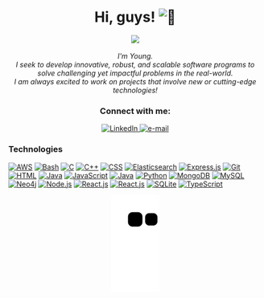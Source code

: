 <h1 align="center">Hi, guys! <img src="https://raw.githubusercontent.com/nixin72/nixin72/master/wave.gif" height="40vh" alt="👋"></h1> 

<div id="header" align="center">
  <img src="https://media.giphy.com/media/M9gbBd9nbDrOTu1Mqx/giphy.gif" width="100"/>
</div>

<p align="center">
    <i>
        I'm Young.<br>
        I seek to develop innovative, robust, and scalable software programs to solve challenging yet impactful problems in the real-world.<br>
        I am always excited to work on projects that involve new or cutting-edge technologies!<br>
    </i>
    <h3 align="center">Connect with me:</h3>
  <div align="center">
    <a href="https://www.linkedin.com/in/youngyu19">
        <img src="https://img.shields.io/badge/LinkedIn-blue?style=flat-square&logo=linkedin" height="30vh" alt="LinkedIn">
    </a>
    <a href="mailto:youngyu19@gmail.com">
        <img src="https://img.shields.io/badge/Email-blue?style=flat-square&logo=gmail&logoColor=white" height="30vh" alt="e-mail">
    </a>
  </div>
</p>	

### Technologies
[![AWS](https://img.shields.io/badge/AWS-black?style=for-the-badge&logo=amazon-aws)](https://github.com/yyu2002)
[![Bash](https://img.shields.io/badge/bash-black?style=for-the-badge&logo=gnu-bash&logoColor=white)](https://github.com/yyu2002)
[![C](https://img.shields.io/badge/c-black?style=for-the-badge&logo=c)](https://github.com/yyu2002)
[![C++](https://img.shields.io/badge/c++-black?style=for-the-badge&logo=cplusplus)](https://github.com/yyu2002)
[![CSS](https://img.shields.io/badge/css-black?style=for-the-badge&logo=css3)](https://github.com/yyu2002)
[![Elasticsearch](https://img.shields.io/badge/Elastic_Search-black?style=for-the-badge&logo=elasticsearch)](https://github.com/yyu2002)
[![Express.js](https://img.shields.io/badge/Express.js-black?style=for-the-badge&logo=express.js)](https://github.com/yyu2002)
[![Git](https://img.shields.io/badge/Git-black?style=for-the-badge&logo=git)](https://github.com/yyu2002)
[![HTML](https://img.shields.io/badge/HTML-black?style=for-the-badge&logo=html5)](https://github.com/yyu2002)
[![Java](https://img.shields.io/badge/java-black?style=for-the-badge&logo=openjdk)](https://github.com/yyu2002)
[![JavaScript](https://img.shields.io/badge/javascript-black?style=for-the-badge&logo=javascript)](https://github.com/yyu2002)
[![Java](https://img.shields.io/badge/jira-black?style=for-the-badge&logo=jira)](https://github.com/yyu2002)
[![Python](https://img.shields.io/badge/python-black?style=for-the-badge&logo=python)](https://github.com/yyu2002)
[![MongoDB](https://img.shields.io/badge/MongoDB-black?style=for-the-badge&logo=mongodb)](https://github.com/yyu2002)
[![MySQL](https://img.shields.io/badge/MySQL-black?style=for-the-badge&logo=mysql)](https://github.com/yyu2002)
[![Neo4j](https://img.shields.io/badge/Neo4j-black?style=for-the-badge&logo=neo4j)](https://github.com/yyu2002)
[![Node.js](https://img.shields.io/badge/Node.js-black?style=for-the-badge&logo=node.js)](https://github.com/yyu2002)
[![React.js](https://img.shields.io/badge/r-black?style=for-the-badge&logo=r)](https://github.com/yyu2002)
[![React.js](https://img.shields.io/badge/React-black?style=for-the-badge&logo=react)](https://github.com/yyu2002)
[![SQLite](https://img.shields.io/badge/SQLite-black?style=for-the-badge&logo=sqlite)](https://github.com/yyu2002)
[![TypeScript](https://img.shields.io/badge/typescript-black?style=for-the-badge&logo=typescript)](https://github.com/yyu2002)

<p align="center">
  <img src="https://github.com/yyu2002/yyu2002/raw/output/github-contribution-grid-snake.svg" alt="snake"></center>
</p>
